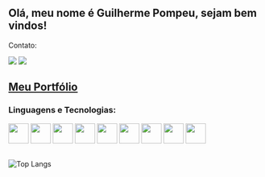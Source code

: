 ## Olá, meu nome é Guilherme Pompeu, sejam bem vindos! 

Contato:
<div>
  <a href="mailto:gui.pompeu.mascarenhas@gmail.com"><img src="https://img.shields.io/badge/Gmail-D14836?style=for-the-badge&logo=gmail&logoColor=white"></a>
  <a href="https://www.linkedin.com/in/guilherme-pompeu-mascarenhas-03770523a/"><img src="https://img.shields.io/badge/LinkedIn-0077B5?style=for-the-badge&logo=linkedin&logoColor=white"></a>
</div>

## [Meu Portfólio](https://gm-pompeu.netlify.app/)

### Linguagens e Tecnologias:
<div>
  <img src="https://cdn.worldvectorlogo.com/logos/angular-icon-1.svg" style="width:40px">
  <img src="https://github.com/GMPompeu/GMPompeu/assets/132175081/08708871-6064-458b-9d09-6e6aa7fd16bd" style="width:40px"> 
  <img src="https://github.com/GMPompeu/GMPompeu/assets/132175081/6545c25d-dcd8-4c9c-9b49-962be18314f2" style="width:40px">
  <img src="https://github.com/GMPompeu/GMPompeu/assets/132175081/d41895d0-7d25-4d25-8e3d-d407758d0c51" style="width:40px">
  <img src="https://github.com/GMPompeu/GMPompeu/assets/132175081/1650afe1-2718-4a87-836f-0aa3ef8c1f2b" style="width:40px">
  <img src="https://github.com/GMPompeu/GMPompeu/assets/132175081/722fbdbc-e041-4dd7-a11d-3177ef77cb8e" style="width:40px">
  <img src="https://github.com/GMPompeu/GMPompeu/assets/132175081/dd756fcb-4d08-45ec-9a64-09880d47b376" style="width:40px">
  <img src="https://github.com/GMPompeu/GMPompeu/assets/132175081/33eec599-7dde-439d-948a-4a7030fd486d" style="width:40px">
  <img src="https://github.com/GMPompeu/GMPompeu/assets/132175081/0e5b4a17-c09c-4582-a064-28f2f585cd7e" style="width:40px">
</div>


##
![Top Langs](https://github-readme-stats.vercel.app/api/top-langs/?username=GMPompeu&layout=compact)
